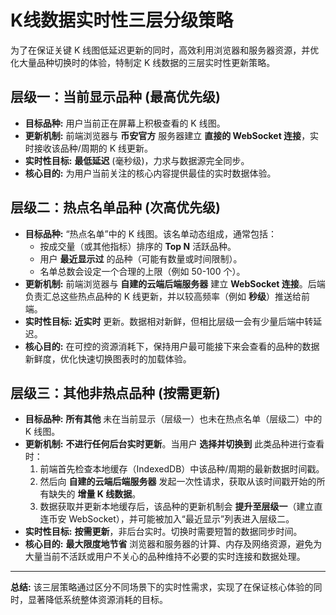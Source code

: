# K线数据实时性三层分级策略

为了在保证关键 K 线图低延迟更新的同时，高效利用浏览器和服务器资源，并优化大量品种切换时的体验，特制定 K 线数据的三层实时性更新策略。

## 层级一：当前显示品种 (最高优先级)

*   **目标品种:** 用户当前正在屏幕上积极查看的 K 线图。
*   **更新机制:** 前端浏览器与 **币安官方** 服务器建立 **直接的 WebSocket 连接**，实时接收该品种/周期的 K 线更新。
*   **实时性目标:** **最低延迟** (毫秒级)，力求与数据源完全同步。
*   **核心目的:** 为用户当前关注的核心内容提供最佳的实时数据体验。

## 层级二：热点名单品种 (次高优先级)

*   **目标品种:** “热点名单”中的 K 线图。该名单动态组成，通常包括：
    *   按成交量（或其他指标）排序的 **Top N** 活跃品种。
    *   用户 **最近显示过** 的品种（可能有数量或时间限制）。
    *   名单总数会设定一个合理的上限（例如 50-100 个）。
*   **更新机制:** 前端浏览器与 **自建的云端后端服务器** 建立 **WebSocket 连接**。后端负责汇总这些热点品种的 K 线更新，并以较高频率（例如 **秒级**）推送给前端。
*   **实时性目标:** **近实时** 更新。数据相对新鲜，但相比层级一会有少量后端中转延迟。
*   **核心目的:** 在可控的资源消耗下，保持用户最可能接下来会查看的品种的数据新鲜度，优化快速切换图表时的加载体验。

## 层级三：其他非热点品种 (按需更新)

*   **目标品种:** **所有其他** 未在当前显示（层级一）也未在热点名单（层级二）中的 K 线图。
*   **更新机制:** **不进行任何后台实时更新**。当用户 **选择并切换到** 此类品种进行查看时：
    1.  前端首先检查本地缓存（IndexedDB）中该品种/周期的最新数据时间戳。
    2.  然后向 **自建的云端后端服务器** 发起一次性请求，获取从该时间戳开始的所有缺失的 **增量 K 线数据**。
    3.  数据获取并更新本地缓存后，该品种的更新机制会 **提升至层级一**（建立直连币安 WebSocket），并可能被加入“最近显示”列表进入层级二。
*   **实时性目标:** **按需更新**，非后台实时。切换时需要短暂的数据同步时间。
*   **核心目的:** **最大限度地节省** 浏览器和服务器的计算、内存及网络资源，避免为大量当前不活跃或用户不关心的品种维持不必要的实时连接和数据处理。

---

**总结:** 该三层策略通过区分不同场景下的实时性需求，实现了在保证核心体验的同时，显著降低系统整体资源消耗的目标。